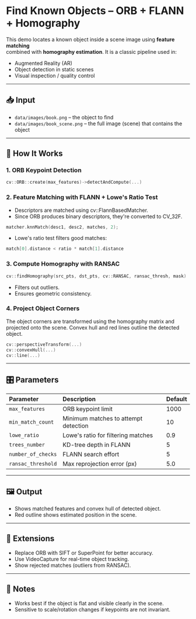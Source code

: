 # Find Known Objects – ORB + FLANN + Homography

This demo locates a known object inside a scene image using **feature matching**  
combined with **homography estimation**. It is a classic pipeline used in:

- Augmented Reality (AR)
- Object detection in static scenes
- Visual inspection / quality control

---

## 📥 Input

- `data/images/book.png` – the object to find
- `data/images/book_scene.png` – the full image (scene) that contains the object

---

## 🧠 How It Works

### 1. ORB Keypoint Detection

```cpp
cv::ORB::create(max_features)->detectAndCompute(...)
```

### 2. Feature Matching with FLANN + Lowe's Ratio Test

- Descriptors are matched using cv::FlannBasedMatcher.
- Since ORB produces binary descriptors, they're converted to CV_32F.
```cpp
matcher.knnMatch(desc1, desc2, matches, 2);
```
- Lowe's ratio test filters good matches:
```cpp
match[0].distance < ratio * match[1].distance
```

### 3. Compute Homography with RANSAC

```cpp
cv::findHomography(src_pts, dst_pts, cv::RANSAC, ransac_thresh, mask)
```

- Filters out outliers.
- Ensures geometric consistency.

### 4. Project Object Corners

The object corners are transformed using the homography matrix
and projected onto the scene. Convex hull and red lines outline the detected object.

```cpp
cv::perspectiveTransform(...)
cv::convexHull(...)
cv::line(...)
```

---

## 🎛️ Parameters

| Parameter        | Description                               | Default |
| :--------------- | :---------------------------------------- | :------ |
| `max_features`   | ORB keypoint limit                        | 1000    |
| `min_match_count`| Minimum matches to attempt detection      | 10      |
| `lowe_ratio`     | Lowe's ratio for filtering matches        | 0.9     |
| `trees_number`   | KD-tree depth in FLANN                    | 5       |
| `number_of_checks`| FLANN search effort                      | 5       |
| `ransac_threshold`| Max reprojection error (px)              | 5.0     |

---

## 🖼️ Output

- Shows matched features and convex hull of detected object.
- Red outline shows estimated position in the scene.

---

## 🧪 Extensions

- Replace ORB with SIFT or SuperPoint for better accuracy.
- Use VideoCapture for real-time object tracking.
- Show rejected matches (outliers from RANSAC).

---

## 📌 Notes

- Works best if the object is flat and visible clearly in the scene.
- Sensitive to scale/rotation changes if keypoints are not invariant.